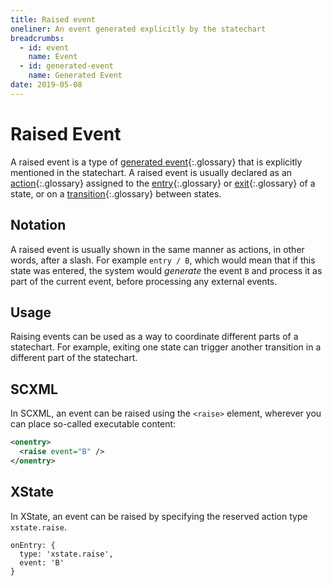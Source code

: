 ```yaml
---
title: Raised event
oneliner: An event generated explicitly by the statechart
breadcrumbs:
  - id: event
    name: Event
  - id: generated-event
    name: Generated Event
date: 2019-05-08
---
```


# Raised Event

A raised event is a type of [generated event](generated-event.html){:.glossary} that is explicitly mentioned in the statechart. A raised event is usually declared as an [action](action.html){:.glossary} assigned to the [entry](enter.html){:.glossary} or [exit](exit.html){:.glossary} of a state, or on a [transition](transition.html){:.glossary} between states.

## Notation

A raised event is usually shown in the same manner as actions, in other words, after a slash. For example `entry / B`, which would mean that if this state was entered, the system would _generate_ the event `B` and process it as part of the current event, before processing any external events.

## Usage

Raising events can be used as a way to coordinate different parts of a statechart. For example, exiting one state can trigger another transition in a different part of the statechart.

## SCXML

In SCXML, an event can be raised using the `<raise>` element, wherever you can place so-called executable content:

```xml
<onentry>
  <raise event="B" />
</onentry>
```

## XState

In XState, an event can be raised by specifying the reserved action type `xstate.raise`.

```
onEntry: {
  type: 'xstate.raise',
  event: 'B'
}
```
